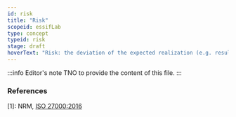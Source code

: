 ```yaml
---
id: risk
title: "Risk"
scopeid: essifLab
type: concept
typeid: risk
stage: draft
hoverText: "Risk: the deviation of the expected realization (e.g. results) of an Objective of a Party."
---
```


:::info Editor's note
TNO to provide the content of this file.
:::

### References

[1]: NRM, [ISO 27000:2016](https://www.iso.org/obp/ui#iso:std:iso-iec:27000:ed-4:v1:en)